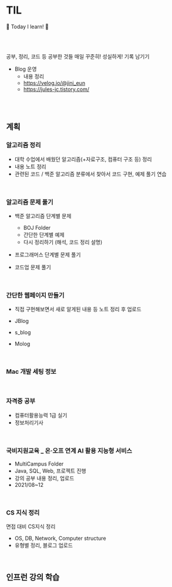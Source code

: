 # TIL

📝 Today I learn! 🐧

<br><br> 

공부, 정리, 코드 등 공부한 것들 매일 꾸준히! 성실하게! 기록 남기기

- Blog 운영
  - 내용 정리 
  - https://velog.io/@jini_eun
  - https://jules-jc.tistory.com/

<br><br>

## 계획

### 알고리즘 정리

  - 대학 수업에서 배웠던 알고리즘(+자료구조, 컴퓨터 구조 등) 정리
  - 내용 노트 정리
  - 관련된 코드 / 백준 알고리즘 분류에서 찾아서 코드 구현, 예제 풀기 연습

<br>

### 알고리즘 문제 풀기

- 백준 알고리즘 단계별 문제
  - BOJ Folder
  - 간단한 단계별 예제 
  - 다시 정리하기 (해석, 코드 정리 설명)

- 프로그래머스 단계별 문제 풀기

- 코드업 문제 풀기

<br>
  
### 간단한 웹페이지 만들기

- 직접 구현해보면서 새로 알게된 내용 등 노트 정리 후 업로드
- JBlog
- s_blog

- Molog 

<br>

### Mac 개발 세팅 정보

<br>
  
### 자격증 공부
  - 컴퓨터활용능력 1급 실기
  - 정보처리기사

<br>

### 국비지원교육 _ 온·오프 연계 AI 활용 지능형 서비스
  - MultiCampus Folder
  - Java, SQL, Web, 프로젝트 진행
  - 강의 공부 내용 정리, 업로드
  - 2021/08~12

<br>

### CS 지식 정리

면접 대비 CS지식 정리

- OS, DB, Network, Computer structure
- 유형별 정리, 블로그 업로드

<br>

## 인프런 강의 학습

